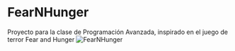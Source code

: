 # FearNHunger
Proyecto para la clase de Programación Avanzada, inspirado en el juego de terror Fear and Hunger
![FearNHunger](https://ibb.co/sRrhnjm)
